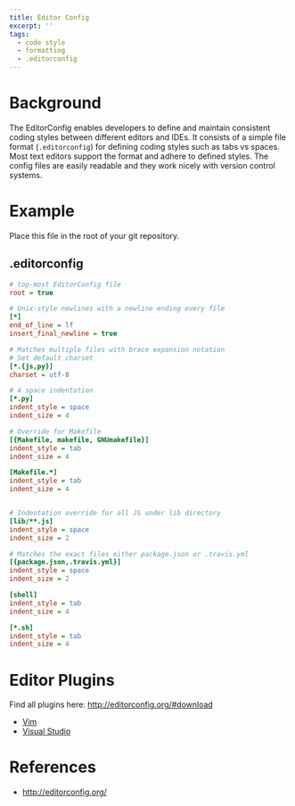 ```yaml
---
title: Editor Config
excerpt: ''
tags:
  - code style
  - formatting
  - .editorconfig
---
```


# Background

The EditorConfig enables developers to define and maintain consistent coding styles between different editors and IDEs. It consists of a simple file format (`.editorconfig`) for defining coding styles such as tabs vs spaces. Most text editors support the format and adhere to defined styles. The config files are easily readable and they work nicely with version control systems.

# Example

Place this file in the root of your git repository.

## .editorconfig

```ini
# top-most EditorConfig file
root = true

# Unix-style newlines with a newline ending every file
[*]
end_of_line = lf
insert_final_newline = true

# Matches multiple files with brace expansion notation
# Set default charset
[*.{js,py}]
charset = utf-8

# 4 space indentation
[*.py]
indent_style = space
indent_size = 4

# Override for Makefile
[{Makefile, makefile, GNUmakefile}]
indent_style = tab
indent_size = 4

[Makefile.*]
indent_style = tab
indent_size = 4


# Indentation override for all JS under lib directory
[lib/**.js]
indent_style = space
indent_size = 2

# Matches the exact files either package.json or .travis.yml
[{package.json,.travis.yml}]
indent_style = space
indent_size = 2

[shell]
indent_style = tab
indent_size = 4

[*.sh]
indent_style = tab
indent_size = 4
```

# Editor Plugins

Find all plugins here: <http://editorconfig.org/#download>

- [Vim](https://github.com/editorconfig/editorconfig-vim#readme)
- [Visual Studio](https://marketplace.visualstudio.com/items?itemName=EditorConfigTeam.EditorConfig)

# References

- <http://editorconfig.org/>
